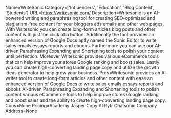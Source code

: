 Name=WriteSonic
Category=['Influencers', 'Education', 'Blog Content', 'Students']
URL=https://writesonic.com/
Description=Writesonic is an AI-powered writing and paraphrasing tool for creating SEO-optimized and plagiarism-free content for your bloggers ads emails and other web pages. With Writesonic you can create long-form articles blog posts and other content with just the click of a button. Additionally the tool provides an enhanced version of Google Docs aptly named the Sonic Editor to write sales emails essays reports and ebooks. Furthermore you can use our AI-driven Paraphrasing Expanding and Shortening tools to polish your content until perfection. Moreover Writesonic provides various eCommerce tools that can help improve your stores Google ranking and boost sales. Lastly you can create high-converting landing page copy and utilize the growth ideas generator to help grow your business.
Pros=Writesonic provides an AI writer tool to create long-form articles and other content with ease an enhanced version of Google Docs to write sales emails essays reports and ebooks AI-driven Paraphrasing Expanding and Shortening tools to polish content various eCommerce tools to help improve stores Google ranking and boost sales and the ability to create high-converting landing page copy.
Cons=None
Pricing=Academy Jasper Copy AI Rytr Chatsonic
Company Address=None
